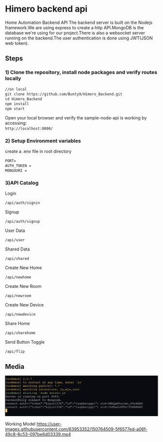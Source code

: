 # Himero backend api

Home Automation Backend API
The backend server is built on the Nodejs framework.We are using express to create a http API.MongoDB is the database we're using for our project.There is also a websocket server running on the backend.The user authentication is done using JWT(JSON web token).

## Steps

### 1) Clone the repository, install node packages and verify routes locally

```
//on local
git clone https://github.com/Bunty9/Himero_Backend.git
cd Himero_Backend
npm install
npm start
```

Open your local browser and verify the sample-node-api is working by accessing:  
`http://localhost:8000/`

### 2) Setup Environment variables

create a .env file in root directory

```
PORT=
AUTH_TOKEN =
MONGOURI =
```

### 3)API Catalog

Login

```
/api/auth/signin
```

Signup

```
/api/auth/signup
```

User Data

```
/api/user
```

Shared Data

```
/api/shared
```

Create New Home

```
/api/newhome
```

Create New Room

```
/api/newroom
```

Create New Device

```
/api/newdevice
```

Share Home

```
/api/sharehome
```

Send Button Toggle

```
/api/flip
```

## Media

![Terminal SS](./screenshots/bkend.PNG)

Working Model
https://user-images.githubusercontent.com/63953352/150764509-5f6577ed-a06f-49c8-8c53-097be6d03339.mp4



